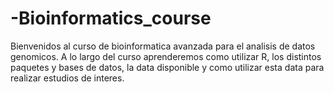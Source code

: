 # -Bioinformatics_course
Bienvenidos al curso de bioinformatica avanzada para el analisis de datos genomicos. A lo largo del curso aprenderemos como utilizar R, los distintos paquetes y bases de datos, la data disponible y como utilizar esta data para realizar estudios de interes. 
